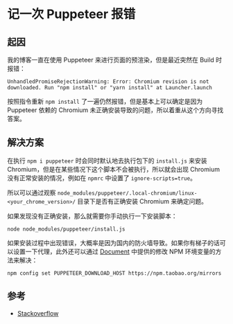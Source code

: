 # 记一次 Puppeteer 报错

## 起因
我的博客一直在使用 Puppeteer 来进行页面的预渲染，但是最近突然在 Build 时报错：
```
UnhandledPromiseRejectionWarning: Error: Chromium revision is not downloaded. Run "npm install" or "yarn install" at Launcher.launch
```
按照指令重新 `npm install` 了一遍仍然报错，但是基本上可以确定是因为 Puppeteer 依赖的 Chromium 未正确安装导致的问题，所以着重从这个方向寻找答案。

## 解决方案
在执行 `npm i puppeteer` 时会同时默认地去执行包下的 `install.js` 来安装 Chromium，但是在某些情况下这个脚本不会被执行，所以就会出现 Chromium 没有正常安装的情况，例如在 `npmrc` 中设置了 `ignore-scripts=true`。  

所以可以通过观察 `node_modules/puppeteer/.local-chromium/linux-<your_chrome_version>/` 目录下是否有正确安装 Chromium 来确定问题。

如果发现没有正确安装，那么就需要你手动执行一下安装脚本：
```
node node_modules/puppeteer/install.js
```

如果安装过程中出现错误，大概率是因为国内的防火墙导致。如果你有梯子的话可以设置一下代理，此外还可以通过 [Document](https://github.com/puppeteer/puppeteer/blob/v10.2.0/docs/api.md#environment-variables) 中提供的修改 NPM 环境变量的方法来解决：
```
npm config set PUPPETEER_DOWNLOAD_HOST https://npm.taobao.org/mirrors
```

## 参考
* [Stackoverflow](https://stackoverflow.com/questions/53997175/puppeteer-error-chromium-revision-is-not-downloaded)